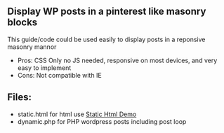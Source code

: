 <h2>Display WP posts in a pinterest like masonry blocks</h2>
<p>This guide/code could be used easily to display posts in a reponsive masonry mannor<p>
<ul>
<li>Pros: CSS Only no JS needed, responsive on most devices, and very easy to implement</li>

<li>Cons: Not compatible with IE</li>
</ul>
<h2>Files:</h2>
<ul>
<li>static.html for html use
<a href="http://codepen.io/irottweiler/pen/mAjXZy">Static Html Demo</a> </li>

<li>dynamic.php        for PHP wordpress posts including post loop</li>
</ul>
